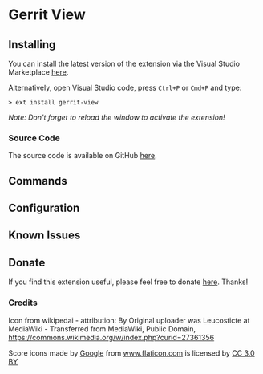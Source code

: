 # Gerrit View

## Installing

You can install the latest version of the extension via the Visual Studio Marketplace [here](https://marketplace.visualstudio.com/items?itemName=Gruntfuggly.gerrit-view).

Alternatively, open Visual Studio code, press `Ctrl+P` or `Cmd+P` and type:

    > ext install gerrit-view

*Note: Don't forget to reload the window to activate the extension!*

### Source Code

The source code is available on GitHub [here](https://github.com/Gruntfuggly/gerrit-view).

## Commands

## Configuration

## Known Issues

## Donate

If you find this extension useful, please feel free to donate <a href="https://paypal.me/Gruntfuggly">here</a>. Thanks!

### Credits

Icon from wikipedai - attribution: By Original uploader was Leucosticte at MediaWiki - Transferred from MediaWiki, Public Domain, https://commons.wikimedia.org/w/index.php?curid=27361356

<div>Score icons made by <a href="https://www.flaticon.com/authors/google" title="Google">Google</a> from <a href="https://www.flaticon.com/" 			    title="Flaticon">www.flaticon.com</a> is licensed by <a href="http://creativecommons.org/licenses/by/3.0/" 			    title="Creative Commons BY 3.0" target="_blank">CC 3.0 BY</a></div>